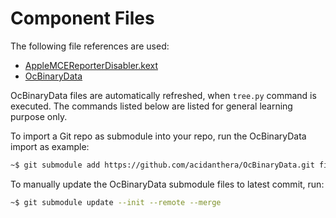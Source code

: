 # Component Files

The following file references are used:

- [AppleMCEReporterDisabler.kext](https://github.com/acidanthera/bugtracker/issues/424#issuecomment-535624313)
- [OcBinaryData](https://github.com/acidanthera/OcBinaryData)

OcBinaryData files are automatically refreshed, when `tree.py` command is executed. The commands listed below are listed for general learning purpose only.

To import a Git repo as submodule into your repo, run the OcBinaryData import as example:

```sh
~$ git submodule add https://github.com/acidanthera/OcBinaryData.git files/OcBinaryData
```

To manually update the OcBinaryData submodule files to latest commit, run:

```sh
~$ git submodule update --init --remote --merge
```
